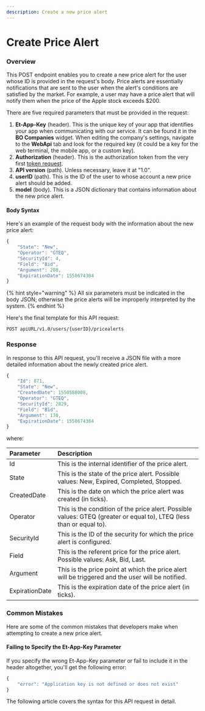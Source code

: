 ```yaml
---
description: Create a new price alert
---
```


# Create Price Alert

### Overview

This POST endpoint enables you to create a new price alert for the user whose ID is provided in the request's body. Price alerts are essentially notifications that are sent to the user when the alert's conditions are satisfied by the market. For example, a user may have a price alert that will notify them when the price of the Apple stock exceeds $200.

There are five required parameters that must be provided in the request:

1. **Et-App-Key** \(header\). This is the unique key of your app that identifies your app when communicating with our service. It can be found it in the **BO Companies** widget. When editing the company's settings, navigate to the **WebApi** tab and look for the required key \(it could be a key for the web terminal, the mobile app, or a custom key\).
2. **Authorization** \(header\). This is the authorization token from the very first [token request](../../authentication/).
3. **API version** \(path\). Unless necessary, leave it at "1.0".
4. **userID** \(path\). This is the ID of the user to whose account a new price alert should be added.
5. **model** \(body\). This is a JSON dictionary that contains information about the new price alert.

#### Body Syntax

Here's an example of the request body with the information about the new price alert:

```javascript
{
    "State": "New",
    "Operator": "GTEQ",
    "SecurityId": 4,
    "Field": "Bid",
    "Argument": 200,
    "ExpirationDate": 1550674384
}
```

{% hint style="warning" %}
All six parameters must be indicated in the body JSON; otherwise the price alerts will be improperly interpreted by the system.
{% endhint %}

Here's the final template for this API request:

```text
POST apiURL/v1.0/users/{userID}/pricealerts
```

### Response

In response to this API request, you'll receive a JSON file with a more detailed information about the newly created price alert.

```javascript
{
    "Id": 871,
    "State": "New",
    "CreatedDate": 1550588008,
    "Operator": "GTEQ",
    "SecurityId": 2829,
    "Field": "Bid",
    "Argument": 170,
    "ExpirationDate": 1550674384
}
```

where:

| Parameter | Description |
| :--- | :--- |
| Id | This is the internal identifier of the price alert. |
| State | This is the state of the price alert. Possible values: New, Expired, Completed, Stopped. |
| CreatedDate | This is the date on which the price alert was created \(in ticks\). |
| Operator | This is the condition of the price alert. Possible values: GTEQ \(greater or equal to\), LTEQ \(less than or equal to\). |
| SecurityId | This is the ID of the security for which the price alert is configured. |
| Field | This is the referent price for the price alert. Possible values: Ask, Bid, Last. |
| Argument | This is the price point at which the price alert will be triggered and the user will be notified. |
| ExpirationDate | This is the expiration date of the price alert \(in ticks\). |

### Common Mistakes

Here are some of the common mistakes that developers make when attempting to create a new price alert.

#### Failing to Specify the Et-App-Key Parameter

If you specify the wrong Et-App-Key parameter or fail to include it in the header altogether, you'll get the following error:

```javascript
{
    "error": "Application key is not defined or does not exist"
}
```

The following article covers the syntax for this API request in detail.

